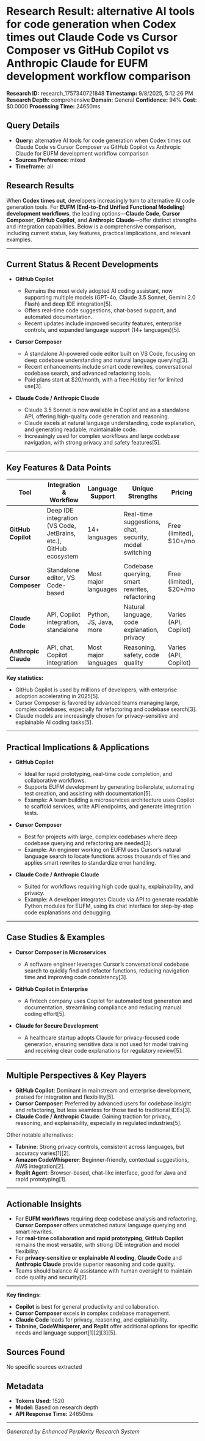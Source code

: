 # Research Result: alternative AI tools for code generation when Codex times out Claude Code vs Cursor Composer vs GitHub Copilot vs Anthropic Claude for EUFM development workflow comparison

**Research ID:** research_1757340721848
**Timestamp:** 9/8/2025, 5:12:26 PM
**Research Depth:** comprehensive
**Domain:** General
**Confidence:** 94%
**Cost:** $0.0000
**Processing Time:** 24650ms

## Query Details
- **Query:** alternative AI tools for code generation when Codex times out Claude Code vs Cursor Composer vs GitHub Copilot vs Anthropic Claude for EUFM development workflow comparison
- **Sources Preference:** mixed
- **Timeframe:** all

## Research Results

When **Codex times out**, developers increasingly turn to alternative AI code generation tools. For **EUFM (End-to-End Unified Functional Modeling) development workflows**, the leading options—**Claude Code**, **Cursor Composer**, **GitHub Copilot**, and **Anthropic Claude**—offer distinct strengths and integration capabilities. Below is a comprehensive comparison, including current status, key features, practical implications, and relevant examples.

---

## Current Status & Recent Developments

- **GitHub Copilot**
  - Remains the most widely adopted AI coding assistant, now supporting multiple models (GPT-4o, Claude 3.5 Sonnet, Gemini 2.0 Flash) and deep IDE integration[5].
  - Offers real-time code suggestions, chat-based support, and automated documentation.
  - Recent updates include improved security features, enterprise controls, and expanded language support (14+ languages)[5].

- **Cursor Composer**
  - A standalone AI-powered code editor built on VS Code, focusing on deep codebase understanding and natural language querying[3].
  - Recent enhancements include smart code rewrites, conversational codebase search, and advanced refactoring tools.
  - Paid plans start at $20/month, with a free Hobby tier for limited use[3].

- **Claude Code / Anthropic Claude**
  - Claude 3.5 Sonnet is now available in Copilot and as a standalone API, offering high-quality code generation and reasoning.
  - Claude excels at natural language understanding, code explanation, and generating readable, maintainable code.
  - Increasingly used for complex workflows and large codebase navigation, with strong privacy and safety features[5].

---

## Key Features & Data Points

| Tool                | Integration & Workflow | Language Support | Unique Strengths                  | Pricing         |
|---------------------|-----------------------|------------------|-----------------------------------|-----------------|
| **GitHub Copilot**  | Deep IDE integration (VS Code, JetBrains, etc.), GitHub ecosystem | 14+ languages     | Real-time suggestions, chat, security, model switching | Free (limited), $10+/mo |
| **Cursor Composer** | Standalone editor, VS Code-based | Most major languages | Codebase querying, smart rewrites, refactoring | Free (limited), $20+/mo |
| **Claude Code**     | API, Copilot integration, standalone | Python, JS, Java, more | Natural language, code explanation, privacy | Varies (API, Copilot)   |
| **Anthropic Claude**| API, chat, Copilot integration | Most major languages | Reasoning, safety, code quality | Varies (API, Copilot)   |

**Key statistics:**
- GitHub Copilot is used by millions of developers, with enterprise adoption accelerating in 2025[5].
- Cursor Composer is favored by advanced teams managing large, complex codebases, especially for refactoring and codebase search[3].
- Claude models are increasingly chosen for privacy-sensitive and explainable AI coding tasks[5].

---

## Practical Implications & Applications

- **GitHub Copilot**
  - Ideal for rapid prototyping, real-time code completion, and collaborative workflows.
  - Supports EUFM development by generating boilerplate, automating test creation, and assisting with documentation[5].
  - Example: A team building a microservices architecture uses Copilot to scaffold services, write API endpoints, and generate integration tests.

- **Cursor Composer**
  - Best for projects with large, complex codebases where deep codebase querying and refactoring are needed[3].
  - Example: An engineer working on EUFM uses Cursor’s natural language search to locate functions across thousands of files and applies smart rewrites to standardize error handling.

- **Claude Code / Anthropic Claude**
  - Suited for workflows requiring high code quality, explainability, and privacy.
  - Example: A developer integrates Claude via API to generate readable Python modules for EUFM, using its chat interface for step-by-step code explanations and debugging.

---

## Case Studies & Examples

- **Cursor Composer in Microservices**
  - A software engineer leverages Cursor’s conversational codebase search to quickly find and refactor functions, reducing navigation time and improving code consistency[3].

- **GitHub Copilot in Enterprise**
  - A fintech company uses Copilot for automated test generation and documentation, streamlining compliance and reducing manual coding effort[5].

- **Claude for Secure Development**
  - A healthcare startup adopts Claude for privacy-focused code generation, ensuring sensitive data is not used for model training and receiving clear code explanations for regulatory review[5].

---

## Multiple Perspectives & Key Players

- **GitHub Copilot**: Dominant in mainstream and enterprise development, praised for integration and flexibility[5].
- **Cursor Composer**: Preferred by advanced users for codebase insight and refactoring, but less seamless for those tied to traditional IDEs[3].
- **Claude Code / Anthropic Claude**: Gaining traction for privacy, reasoning, and explainability, especially in regulated industries[5].

Other notable alternatives:
- **Tabnine**: Strong privacy controls, consistent across languages, but accuracy varies[1][2].
- **Amazon CodeWhisperer**: Beginner-friendly, contextual suggestions, AWS integration[2].
- **Replit Agent**: Browser-based, chat-like interface, good for Java and rapid prototyping[1].

---

## Actionable Insights

- For **EUFM workflows** requiring deep codebase analysis and refactoring, **Cursor Composer** offers unmatched natural language querying and smart rewrites.
- For **real-time collaboration and rapid prototyping**, **GitHub Copilot** remains the most versatile, with strong IDE integration and model flexibility.
- For **privacy-sensitive or explainable AI coding**, **Claude Code** and **Anthropic Claude** provide superior reasoning and code quality.
- Teams should balance AI assistance with human oversight to maintain code quality and security[2].

---

**Key findings:**  
- **Copilot** is best for general productivity and collaboration.  
- **Cursor Composer** excels in complex codebase management.  
- **Claude Code** leads for privacy, reasoning, and explainability.  
- **Tabnine, CodeWhisperer, and Replit** offer additional options for specific needs and language support[1][2][3][5].

## Sources Found
No specific sources extracted

## Metadata
- **Tokens Used:** 1520
- **Model:** Based on research depth
- **API Response Time:** 24650ms

---
*Generated by Enhanced Perplexity Research System*
